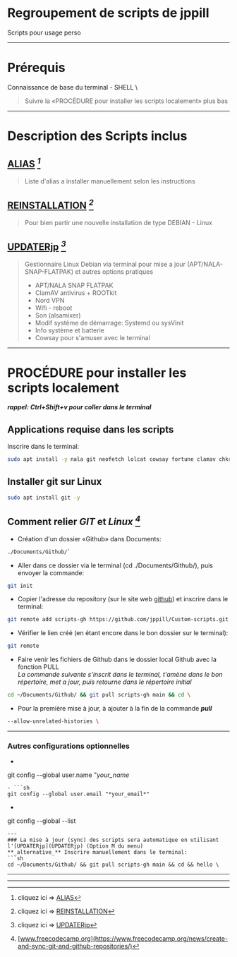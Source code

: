 # Regroupement de scripts de jppill
Scripts pour usage perso
___
# Prérequis
Connaissance de base du terminal - SHELL \
> Suivre la «PROCÉDURE pour installer les scripts localement» plus bas
___

# Description des Scripts inclus
## [ALIAS](ALIAS)  *[^1]*
[^1]: cliquez ici => [ALIAS](ALIAS)
> Liste d'alias a installer manuellement selon les instructions

## [REINSTALLATION](REINSTALLATION)  *[^2]*
[^2]: cliquez ici => [REINSTALLATION](REINSTALLATION)
> Pour bien partir une nouvelle installation de type DEBIAN - Linux

## [UPDATERjp](UPDATERjp)  *[^3]*
[^3]: cliquez ici => [UPDATERjp](UPDATERjp)
> Gestionnaire Linux Debian via terminal pour mise a jour (APT/NALA-SNAP-FLATPAK) et autres options pratiques
>   - APT/NALA SNAP FLATPAK
>   - ClamAV antivirus + ROOTkit
>   - Nord VPN
>   - Wifi - reboot
>   - Son (alsamixer)
>   - Modif système de démarrage: Systemd ou sysVinit
>   - Info système et batterie
>   - Cowsay pour s'amuser avec le terminal
___

# PROCÉDURE pour installer les scripts localement

**_rappel: Ctrl+Shift+v pour coller dans le terminal_**

## Applications requise dans les scripts
Inscrire dans le terminal:
```sh
sudo apt install -y nala git neofetch lolcat cowsay fortune clamav chkrootkit rkhunter snapd flatpak tlp kate alsa-utils
```

## Installer git sur Linux
```sh
sudo apt install git -y
```

## Comment relier **_GIT_** et **_Linux_**  *[^4]*
[^4]: [www.freecodecamp.org](https://www.freecodecamp.org/news/create-and-sync-git-and-github-repositories/)
- Création d'un dossier «Github» dans Documents:
```sh
./Documents/Github/`
```
- Aller dans ce dossier via le terminal (cd ./Documents/Github/), puis envoyer la commande:
```sh
git init
```
- Copier l'adresse du repository (sur le site web [github](https://github.com/)) et inscrire dans le terminal:
```sh
git remote add scripts-gh https://github.com/jppill/Custom-scripts.git
```

- Vérifier le lien créé (en étant encore dans le bon dossier sur le terminal):
```sh
git remote
```

- Faire venir les fichiers de Github dans le dossier local Github avec la fonction PULL \
  *La commande suivante s'inscrit dans le terminal, t'amène dans le bon répertoire, met a jour, puis retourne dans le répertoire initial*
  
```sh
cd ~/Documents/Github/ && git pull scripts-gh main && cd \
```
  
  - Pour la première mise à jour, à ajouter à la fin de la commande **_pull_**
   ```sh
  --allow-unrelated-histories \
  ```
---
### Autres configurations optionnelles
- ```sh
git config --global user.name "*your_name*
```
- ```sh
git config --global user.email "*your_email*"
```
- ```sh
git config --global --list
```
---
### La mise à jour (sync) des scripts sera automatique en utilisant l'[UPDATERjp](UPDATERjp) (Option M du menu)
**_alternative_** Inscrire manuellement dans le terminal:
```sh
cd ~/Documents/Github/ && git pull scripts-gh main && cd && hello \
```
---
***
